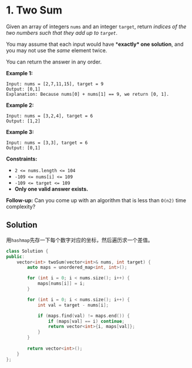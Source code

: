 # 1. Two Sum

Given an array of integers `nums` and an integer `target`, return *indices of the two numbers such that they add up to `target`*.

You may assume that each input would have ***exactly\* one solution**, and you may not use the *same* element twice.

You can return the answer in any order.

 

**Example 1:**

```
Input: nums = [2,7,11,15], target = 9
Output: [0,1]
Explanation: Because nums[0] + nums[1] == 9, we return [0, 1].
```

**Example 2:**

```
Input: nums = [3,2,4], target = 6
Output: [1,2]
```

**Example 3:**

```
Input: nums = [3,3], target = 6
Output: [0,1]
```

 

**Constraints:**

- `2 <= nums.length <= 104`
- `-109 <= nums[i] <= 109`
- `-109 <= target <= 109`
- **Only one valid answer exists.**

 

**Follow-up:** Can you come up with an algorithm that is less than `O(n2)` time complexity?

## Solution

用`hashmap`先存一下每个数字对应的坐标，然后遍历求一个差值。

```c++
class Solution {
public:
    vector<int> twoSum(vector<int>& nums, int target) {
        auto maps = unordered_map<int, int>();

        for (int i = 0; i < nums.size(); i++) {
            maps[nums[i]] = i;
        }

        for (int i = 0; i < nums.size(); i++) {
            int val = target - nums[i];

            if (maps.find(val) != maps.end()) {
                if (maps[val] == i) continue;
                return vector<int>{i, maps[val]};
            }
        }
        
        return vector<int>();
    }
};
```